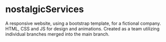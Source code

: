 # nostalgicServices
 
A responsive website, using a bootstrap template, for a fictional company. HTML, CSS and JS for design and animations. Created as a team utilizing individual branches merged into the main branch.
